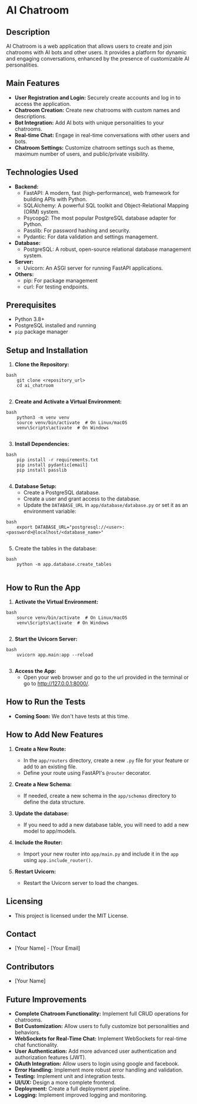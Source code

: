# AI Chatroom

## Description

AI Chatroom is a web application that allows users to create and join chatrooms with AI bots and other users. It provides a platform for dynamic and engaging conversations, enhanced by the presence of customizable AI personalities.

## Main Features

*   **User Registration and Login:** Securely create accounts and log in to access the application.
*   **Chatroom Creation:** Create new chatrooms with custom names and descriptions.
*   **Bot Integration:** Add AI bots with unique personalities to your chatrooms.
*   **Real-time Chat:** Engage in real-time conversations with other users and bots.
*   **Chatroom Settings:** Customize chatroom settings such as theme, maximum number of users, and public/private visibility.

## Technologies Used

*   **Backend:**
    *   FastAPI: A modern, fast (high-performance), web framework for building APIs with Python.
    *   SQLAlchemy: A powerful SQL toolkit and Object-Relational Mapping (ORM) system.
    *   Psycopg2: The most popular PostgreSQL database adapter for Python.
    *   Passlib: For password hashing and security.
    *   Pydantic: For data validation and settings management.
*   **Database:**
    *   PostgreSQL: A robust, open-source relational database management system.
*   **Server:**
    *   Uvicorn: An ASGI server for running FastAPI applications.
*   **Others:**
    * pip: For package management
    * curl: For testing endpoints.

## Prerequisites

*   Python 3.8+
*   PostgreSQL installed and running
*   `pip` package manager

## Setup and Installation

1.  **Clone the Repository:**
```
bash
    git clone <repository_url>
    cd ai_chatroom
    
```
2.  **Create and Activate a Virtual Environment:**
```
bash
    python3 -m venv venv
    source venv/bin/activate  # On Linux/macOS
    venv\Scripts\activate  # On Windows
    
```
3.  **Install Dependencies:**
```
bash
    pip install -r requirements.txt
    pip install pydantic[email]
    pip install passlib
    
```
4.  **Database Setup:**
    *   Create a PostgreSQL database.
    *   Create a user and grant access to the database.
    *   Update the `DATABASE_URL` in `app/database/database.py` or set it as an environment variable:
```
bash
    export DATABASE_URL="postgresql://<user>:<password>@localhost/<database_name>"
    
```
5. Create the tables in the database:
```
bash
    python -m app.database.create_tables
    
```
## How to Run the App

1.  **Activate the Virtual Environment:**
```
bash
    source venv/bin/activate  # On Linux/macOS
    venv\Scripts\activate  # On Windows
    
```
2.  **Start the Uvicorn Server:**
```
bash
    uvicorn app.main:app --reload
    
```
3.  **Access the App:**
    *   Open your web browser and go to the url provided in the terminal or go to http://127.0.0.1:8000/.

## How to Run the Tests

*   **Coming Soon:** We don't have tests at this time.

## How to Add New Features

1.  **Create a New Route:**
    *   In the `app/routers` directory, create a new `.py` file for your feature or add to an existing file.
    *   Define your route using FastAPI's `@router` decorator.

2.  **Create a New Schema:**
    *   If needed, create a new schema in the `app/schemas` directory to define the data structure.

3.  **Update the database:**
    * If you need to add a new database table, you will need to add a new model to app/models.

4.  **Include the Router:**
    *   Import your new router into `app/main.py` and include it in the `app` using `app.include_router()`.

5.  **Restart Uvicorn:**
    *   Restart the Uvicorn server to load the changes.

## Licensing

*   This project is licensed under the MIT License.

## Contact

*   \[Your Name] - \[Your Email]

## Contributors

*   \[Your Name]

## Future Improvements

*   **Complete Chatroom Functionality:** Implement full CRUD operations for chatrooms.
*   **Bot Customization:** Allow users to fully customize bot personalities and behaviors.
*   **WebSockets for Real-Time Chat:** Implement WebSockets for real-time chat functionality.
*   **User Authentication:** Add more advanced user authentication and authorization features (JWT).
*   **OAuth Integration:** Allow users to login using google and facebook.
*   **Error Handling:** Implement more robust error handling and validation.
*   **Testing:** Implement unit and integration tests.
* **UI/UX:** Design a more complete frontend.
* **Deployment:** Create a full deployment pipeline.
* **Logging:** Implement improved logging and monitoring.